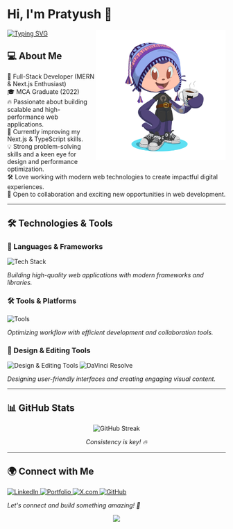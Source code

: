 # Hi, I'm Pratyush 👋

<img src="https://github.com/Glitchier/Glitchier/blob/main/octocat.png" align="right" width="300" height="300" />

[![Typing SVG](https://readme-typing-svg.demolab.com/?lines=Welcome+to+my+GitHub!;MERN+Stack+Developer;Eat+→+Sleep+→+Code+→+Repeat)](https://git.io/typing-svg)

## 💻 About Me

🚀 Full-Stack Developer (MERN & Next.js Enthusiast)  
🎓 MCA Graduate (2022)  
🔥 Passionate about building scalable and high-performance web applications.  
🌱 Currently improving my Next.js & TypeScript skills.  
💡 Strong problem-solving skills and a keen eye for design and performance optimization.  
🛠️ Love working with modern web technologies to create impactful digital experiences.  
📜 Open to collaboration and exciting new opportunities in web development. 

---

## 🛠️ Technologies & Tools

### 🚀 Languages & Frameworks
<p align="left">
  <img src="https://skillicons.dev/icons?i=js,ts,react,nextjs,nodejs,express,mongodb,redux,mysql,postgres,cpp,java,python" alt="Tech Stack" />
</p>
<p><em>Building high-quality web applications with modern frameworks and libraries.</em></p>

### 🛠️ Tools & Platforms
<p align="left">
  <img src="https://skillicons.dev/icons?i=git,github,docker,postman,vscode" alt="Tools" />
</p>
<p><em>Optimizing workflow with efficient development and collaboration tools.</em></p>

### 🎨 Design & Editing Tools
<p align="left">
  <img src="https://skillicons.dev/icons?i=figma,ai,ps" alt="Design & Editing Tools" />
  <img src="https://upload.wikimedia.org/wikipedia/commons/9/90/DaVinci_Resolve_17_logo.svg" width="40" height="40" alt="DaVinci Resolve"/>
</p>
<p><em>Designing user-friendly interfaces and creating engaging visual content.</em></p>

---

## 📊 GitHub Stats
<p align="center">  
  <img src="https://github-readme-streak-stats.herokuapp.com/?user=Glitchier&theme=algolia" alt="GitHub Streak"/>  
</p>
<p align="center"><em>Consistency is key! 🔥</em></p>

---

## 🌍 Connect with Me
<p align="left">
  <a href="https://www.linkedin.com/in/pratyush-kumar-2059071b6">
    <img src="https://upload.wikimedia.org/wikipedia/commons/c/ca/LinkedIn_logo_initials.png" width="40" height="40" alt="LinkedIn"/>
  </a>
  <a href="#">
    <img src="https://upload.wikimedia.org/wikipedia/commons/c/c4/Globe_icon.svg" width="40" height="40" alt="Portfolio"/>
  </a>
  <a href="https://twitter.com/pratyush_K9">
    <img src="https://upload.wikimedia.org/wikipedia/commons/5/53/X_logo_2023_original.svg" width="40" height="40" alt="X.com"/>
  </a>
  <a href="https://github.com/Glitchier">
    <img src="https://upload.wikimedia.org/wikipedia/commons/9/91/Octicons-mark-github.svg" width="40" height="40" alt="GitHub"/>
  </a>
</p>
<p><em>Let's connect and build something amazing! 🚀</em></p>

<p align="center">
  <img src="https://raw.githubusercontent.com/abhisheknaiidu/abhisheknaiidu/master/code.gif" width="400"/>
</p>
